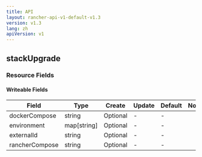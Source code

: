 ```yaml
---
title: API
layout: rancher-api-v1-default-v1.3
version: v1.3
lang: zh
apiVersion: v1
---
```


## stackUpgrade



### Resource Fields

#### Writeable Fields

Field | Type | Create | Update | Default | Notes
---|---|---|---|---|---
dockerCompose | string | Optional | - | - | 
environment | map[string] | Optional | - | - | 
externalId | string | Optional | - | - | 
rancherCompose | string | Optional | - | - | 



<br>
